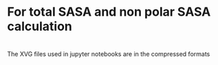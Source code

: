 # For total SASA and non polar SASA calculation

#
The XVG files used in jupyter notebooks are in the compressed formats


